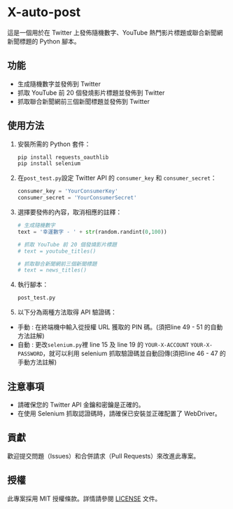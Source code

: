 # X-auto-post

這是一個用於在 Twitter 上發佈隨機數字、YouTube 熱門影片標題或聯合新聞網新聞標題的 Python 腳本。

## 功能

- 生成隨機數字並發佈到 Twitter
- 抓取 YouTube 前 20 個發燒影片標題並發佈到 Twitter
- 抓取聯合新聞網前三個新聞標題並發佈到 Twitter

## 使用方法
1. 安裝所需的 Python 套件：

    ```bash
    pip install requests_oauthlib
    pip install selenium
    ```

2. 在`post_test.py`設定 Twitter API 的 `consumer_key` 和 `consumer_secret`：

    ```python
    consumer_key = 'YourConsumerKey'
    consumer_secret = 'YourConsumerSecret'
    ```

3. 選擇要發佈的內容，取消相應的註釋：

    ```python
    # 生成隨機數字
    text = '幸運數字 - ' + str(random.randint(0,100))

    # 抓取 YouTube 前 20 個發燒影片標題
    # text = youtube_titles()

    # 抓取聯合新聞網前三個新聞標題 
    # text = news_titles()
    ```

4. 執行腳本：

    ```bash
   post_test.py
    ```
    
5. 以下分為兩種方法取得 API 驗證碼：
   
- 手動 : 在終端機中輸入從授權 URL 獲取的 PIN 碼。(須把line 49 - 51 的自動方法註解)
- 自動 : 更改`selenium.py`裡 line 15 及 line 19 的 `YOUR-X-ACCOUNT` `YOUR-X-PASSWORD`，就可以利用 selenium 抓取驗證碼並自動回傳(須把line 46 - 47 的手動方法註解)
  
## 注意事項

- 請確保您的 Twitter API 金鑰和密鑰是正確的。
- 在使用 Selenium 抓取認證碼時，請確保已安裝並正確配置了 WebDriver。

## 貢獻

歡迎提交問題（Issues）和合併請求（Pull Requests）來改進此專案。

## 授權

此專案採用 MIT 授權條款。詳情請參閱 [LICENSE](LICENSE) 文件。

